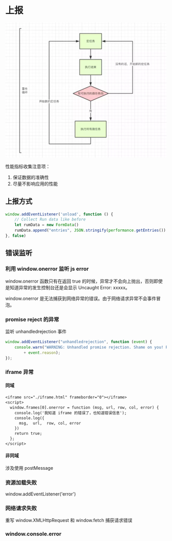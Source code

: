 # 上报

![](../../.gitbook/assets/image.png)

性能指标收集注意项：

1. 保证数据的准确性 
2. 尽量不影响应用的性能

## 上报方式

```javascript
window.addEventListener('unload', function () {
    // Collect Run data like before
    let rumData = new FormData()
    rumData.append("entries", JSON.stringify(performance.getEntries())
}, false)
```

## 错误监听

### 利用 window.onerror 监听 js error

window.onerror 函数只有在返回 true 的时候，异常才不会向上抛出，否则即使是知道异常的发生控制台还是会显示 Uncaught Error: xxxxx。

window.onerror 是无法捕获到网络异常的错误。由于网络请求异常不会事件冒泡。

### promise reject 的异常

监听 unhandledrejection 事件

```javascript
window.addEventListener("unhandledrejection", function (event) {
    console.warn("WARNING: Unhandled promise rejection. Shame on you! Reason: "
        + event.reason);
});
```

### iframe 异常

#### 同域

```markup
<iframe src="./iframe.html" frameborder="0"></iframe>
<script>
  window.frames[0].onerror = function (msg, url, row, col, error) {
    console.log('我知道 iframe 的错误了，也知道错误信息');
    console.log({
      msg,  url,  row, col, error
    })
    return true;
  };
</script>
```

#### 非同域

涉及使用 postMessage

### 资源加载失败

window.addEventListener\('error'\)

### 网络请求失败

重写 window.XMLHttpRequest 和 window.fetch 捕获请求错误

### window.console.error





